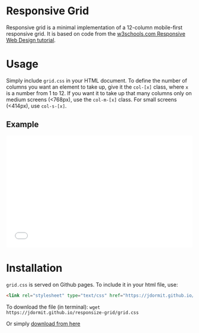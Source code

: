 # Responsive Grid
Responsive grid is a minimal implementation of a 12-column mobile-first responsive grid. It is based on code from the [w3schools.com Responsive Web Design tutorial](http://www.w3schools.com/css/css_rwd_intro.asp).

# Usage
Simply include `grid.css` in your HTML document. To define the number of columns you want an element to take up, give it the `col-[x]` class, where `x` is a number from 1 to 12. If you want it to take up that many columns only on medium screens (<768px), use the `col-m-[x]` class. For small screens (<414px), use `col-s-[x]`.

## Example
<iframe width="100%" height="300" src="//jsfiddle.net/x3f56bLp/3/embedded/html,result/" allowfullscreen="allowfullscreen" frameborder="0"></iframe>

# Installation
`grid.css` is served on Github pages. To include it in your html file, use:

```html
<link rel="stylesheet" type="text/css" href="https://jdormit.github.io/responsive-grid/grid.css">
```

To download the file (in terminal):
`wget https://jdormit.github.io/responsize-grid/grid.css`

Or simply <a href="https://jdormit.github.io/responsive-grid/grid.css" download>download from here</a>
